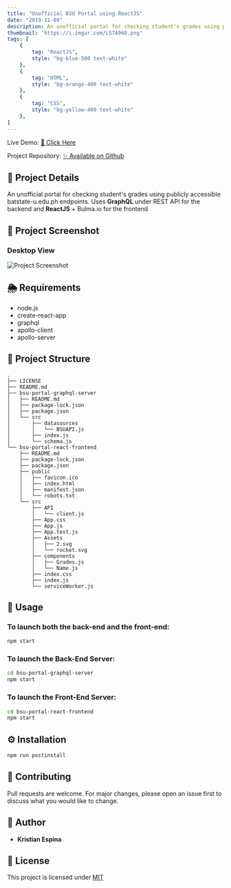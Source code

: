 ```yaml
---
title: "Unofficial BSU Portal using ReactJS"
date: "2019-11-09"
description: An unofficial portal for checking student's grades using publicly accessible batstate-u.edu.ph endpoints. Uses GraphQL under REST API for the backend and ReactJS + Bulma.io for the frontend
thumbnail: "https://i.imgur.com/LS7A96O.png"
tags: [
    {
        tag: "ReactJS",
        style: "bg-blue-500 text-white"
    },
    {
        tag: "HTML",
        style: "bg-orange-400 text-white"
    },
    {
        tag: "CSS",
        style: "bg-yellow-400 text-white"
    },
]
---
```

Live Demo: [🍨 Click Here](https://unofficial-bsu-portal.herokuapp.com/)

Project Repository: [✨ Available on Github](https://github.com/kristianespina/Unofficial-BSU-Portal)

## 🍖 Project Details

An unofficial portal for checking student's grades using publicly accessible batstate-u.edu.ph endpoints. Uses **GraphQL** under REST API for the backend and **ReactJS** + Bulma.io for the frontend

## 📸 Project Screenshot

### Desktop View
![Project Screenshot](https://i.imgur.com/hSsLxRT.png)


## 🌦 Requirements
- node.js
- create-react-app
- graphql
- apollo-client
- apollo-server

## 📂 Project Structure

```
.
├── LICENSE
├── README.md
├── bsu-portal-graphql-server
│   ├── README.md
│   ├── package-lock.json
│   ├── package.json
│   └── src
│       ├── datasources
│       │   └── BSUAPI.js
│       ├── index.js
│       └── schema.js
└── bsu-portal-react-frontend
    ├── README.md
    ├── package-lock.json
    ├── package.json
    ├── public
    │   ├── favicon.ico
    │   ├── index.html
    │   ├── manifest.json
    │   └── robots.txt
    └── src
        ├── API
        │   └── client.js
        ├── App.css
        ├── App.js
        ├── App.test.js
        ├── Assets
        │   ├── 2.svg
        │   └── rocket.svg
        ├── components
        │   ├── Grades.js
        │   └── Name.js
        ├── index.css
        ├── index.js
        └── serviceWorker.js
```

## 🚀 Usage
### To launch both the back-end and the front-end:

```bash
npm start
```

### To launch the **Back-End Server**: 

```bash
cd bsu-portal-graphql-server
npm start
```

### To launch the **Front-End Server**:

```bash
cd bsu-portal-react-frontend
npm start
```

## ⚙ Installation

```bash
npm run postinstall
```


## 👊 Contributing

Pull requests are welcome. For major changes, please open an issue first to discuss what you would like to change.


## 🧑 Author

- **Kristian Espina**
  

## 📄 License

This project is licensed under [MIT](https://choosealicense.com/licenses/mit/)

